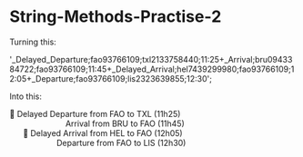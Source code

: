 # String-Methods-Practise-2

Turning this:

'_Delayed_Departure;fao93766109;txl2133758440;11:25+_Arrival;bru0943384722;fao93766109;11:45+_Delayed_Arrival;hel7439299980;fao93766109;12:05+_Departure;fao93766109;lis2323639855;12:30';

Into this:

🔴 Delayed Departure from FAO to TXL (11h25)<br />
&nbsp;&nbsp;&nbsp;&nbsp;&nbsp;&nbsp;&nbsp;&nbsp;&nbsp;&nbsp;&nbsp;&nbsp;&nbsp;&nbsp;&nbsp;&nbsp;&nbsp;&nbsp;&nbsp;&nbsp;&nbsp;&nbsp;&nbsp;&nbsp;&nbsp;Arrival from BRU to FAO (11h45)<br />
&nbsp;&nbsp;&nbsp;&nbsp;&nbsp;&nbsp;🔴 Delayed Arrival from HEL to FAO (12h05)<br />
&nbsp;&nbsp;&nbsp;&nbsp;&nbsp;&nbsp;&nbsp;&nbsp;&nbsp;&nbsp;&nbsp;&nbsp;&nbsp;&nbsp;&nbsp;&nbsp;&nbsp;&nbsp;&nbsp;&nbsp;&nbsp;Departure from FAO to LIS (12h30)<br />
